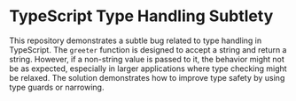 # TypeScript Type Handling Subtlety

This repository demonstrates a subtle bug related to type handling in TypeScript. The `greeter` function is designed to accept a string and return a string. However, if a non-string value is passed to it, the behavior might not be as expected, especially in larger applications where type checking might be relaxed.  The solution demonstrates how to improve type safety by using type guards or narrowing.